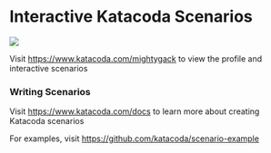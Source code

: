 # Interactive Katacoda Scenarios

[![](http://shields.katacoda.com/katacoda/mightygack/count.svg)](https://www.katacoda.com/mightygack "Get your profile on Katacoda.com")

Visit https://www.katacoda.com/mightygack to view the profile and interactive scenarios

### Writing Scenarios
Visit https://www.katacoda.com/docs to learn more about creating Katacoda scenarios

For examples, visit https://github.com/katacoda/scenario-example
